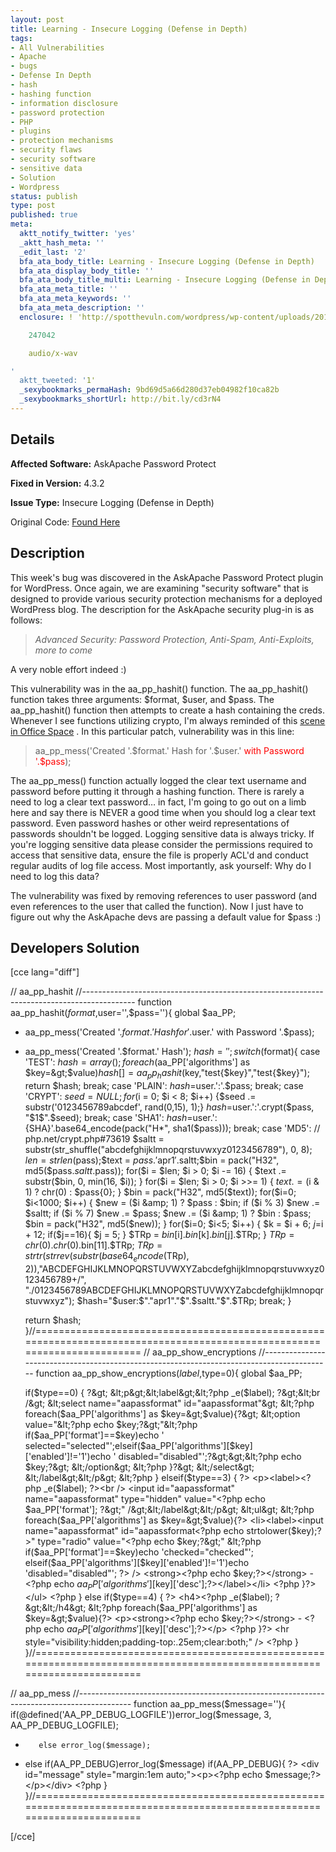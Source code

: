 ```yaml
---
layout: post
title: Learning - Insecure Logging (Defense in Depth)
tags:
- All Vulnerabilities
- Apache
- bugs
- Defense In Depth
- hash
- hashing function
- information disclosure
- password protection
- PHP
- plugins
- protection mechanisms
- security flaws
- security software
- sensitive data
- Solution
- Wordpress
status: publish
type: post
published: true
meta:
  aktt_notify_twitter: 'yes'
  _aktt_hash_meta: ''
  _edit_last: '2'
  bfa_ata_body_title: Learning - Insecure Logging (Defense in Depth)
  bfa_ata_display_body_title: ''
  bfa_ata_body_title_multi: Learning - Insecure Logging (Defense in Depth)
  bfa_ata_meta_title: ''
  bfa_ata_meta_keywords: ''
  bfa_ata_meta_description: ''
  enclosure: ! 'http://spotthevuln.com/wordpress/wp-content/uploads/2010/05/mundanedetail.wav

    247042

    audio/x-wav

'
  aktt_tweeted: '1'
  _sexybookmarks_permaHash: 9bd69d5a66d280d37eb04982f10ca82b
  _sexybookmarks_shortUrl: http://bit.ly/cd3rN4
---
```

## Details
__Affected Software:__ AskApache Password Protect

__Fixed in Version:__  4.3.2

__Issue Type:__ Insecure Logging (Defense in Depth)

Original Code: <a title="Learning" href="http://spotthevuln.com/2010/05/learning/" target="_blank">Found Here</a>
## Description
This week's bug was discovered in the AskApache Password Protect plugin for WordPress.  Once again, we are examining "security software" that is designed to provide various security protection mechanisms for a deployed WordPress blog.  The description for the AskApache security plug-in is as follows:
<blockquote><em>Advanced Security: Password Protection, Anti-Spam, Anti-Exploits, more to come</em></blockquote>
A very noble effort indeed :)

This vulnerability was in the aa_pp_hashit() function. The aa_pp_hashit() function takes three arguments: $format, $user, and $pass.  The aa_pp_hashit() function then attempts to create a hash containing the creds.  Whenever I see functions utilizing crypto, I'm always reminded of this <a title="Mundane Detail" href="http://spotthevuln.com/wordpress/wp-content/uploads/2010/05/mundanedetail.wav" target="_blank">scene in Office Space</a> .  In this particular patch, vulnerability was in this line:
<blockquote>aa_pp_mess('Created '.$format.' Hash for '.$user.' <span style="color: #ff0000;">with Password '.$pass</span>);</blockquote>
The aa_pp_mess() function actually logged the clear text username and password before putting it through a hashing function.  There is rarely a need to log a clear text password… in fact, I'm going to go out on a limb here and say there is NEVER a good time when you should log a clear text password.  Even password hashes or other weird representations of passwords shouldn't be logged.  Logging sensitive data is always tricky.  If you're logging sensitive data please consider the permissions required to access that sensitive data, ensure the file is properly ACL'd and conduct regular audits of log file access.  Most importantly, ask yourself:  Why do I need to log this data?

The vulnerability was fixed by removing references to user password (and even references to the user that called the function).  Now I just have to figure out why the AskApache devs are passing a default value for $pass :)
<h2>Developers Solution</h2>
[cce lang="diff"]

// aa_pp_hashit
//-------------------------------------------------------------------------------------------
function aa_pp_hashit($format,$user='',$pass=''){
        global $aa_PP;
-   aa_pp_mess('Created '.$format.' Hash for '.$user.' with Password '.$pass);
+   aa_pp_mess('Created '.$format.' Hash');
    $hash='';
    switch ($format){
        case 'TEST':
                $hash=array();
                foreach($aa_PP['algorithms'] as $key=&gt;$value)$hash[]=aa_pp_hashit($key,"test{$key}","test{$key}");
        return $hash;
        break;
        case 'PLAIN':
        $hash=$user.':'.$pass;
        break;
        case 'CRYPT':
        $seed = NULL;
        for ($i = 0; $i &lt; 8; $i++) {$seed .= substr('0123456789abcdef', rand(0,15), 1);}
        $hash=$user.':'.crypt($pass, "$1$".$seed);
        break;
        case 'SHA1':
        $hash=$user.':{SHA}'.base64_encode(pack("H*", sha1($pass)));
        break;
        case 'MD5': // php.net/crypt.php#73619
        $saltt = substr(str_shuffle("abcdefghijklmnopqrstuvwxyz0123456789"), 0, 8);
        $len = strlen($pass);$text = $pass.'$apr1$'.$saltt;$bin = pack("H32", md5($pass.$saltt.$pass));
        for($i = $len; $i &gt; 0; $i -= 16) { $text .= substr($bin, 0, min(16, $i)); }
        for($i = $len; $i &gt; 0; $i &gt;&gt;= 1) { $text .= ($i &amp; 1) ? chr(0) : $pass{0}; }
        $bin = pack("H32", md5($text));
        for($i=0; $i&lt;1000; $i++) { $new = ($i &amp; 1) ? $pass : $bin; if ($i % 3) $new .= $saltt; if ($i % 7) $new .= $pass; $new .= ($i &amp; 1) ? $bin : $pass; $bin = pack("H32", md5($new)); }
        for($i=0; $i&lt;5; $i++) { $k = $i + 6; $j=$i + 12; if($j==16){ $j = 5; } $TRp = $bin[$i].$bin[$k].$bin[$j].$TRp; }
        $TRp = chr(0).chr(0).$bin[11].$TRp;
        $TRp = strtr(strrev(substr(base64_encode($TRp), 2)),"ABCDEFGHIJKLMNOPQRSTUVWXYZabcdefghijklmnopqrstuvwxyz0123456789+/",
        "./0123456789ABCDEFGHIJKLMNOPQRSTUVWXYZabcdefghijklmnopqrstuvwxyz");
        $hash="$user:$"."apr1"."$".$saltt."$".$TRp;
        break;
    }

    return $hash;
}//=========================================================================================================================
// aa_pp_show_encryptions
//-------------------------------------------------------------------------------------------
function aa_pp_show_encryptions($label,$type=0){
    global $aa_PP;
  
    if($type==0)
        {
        ?&gt;
        &lt;p&gt;&lt;label&gt;&lt;?php _e($label); ?&gt;&lt;br /&gt;
        &lt;select name="aapassformat" id="aapassformat"&gt;
        &lt;?php foreach($aa_PP['algorithms'] as $key=&gt;$value){?&gt;
                &lt;option value="&lt;?php echo $key;?&gt;"&lt;?php if($aa_PP['format']==$key)echo ' selected="selected"';elseif($aa_PP['algorithms'][$key]['enabled']!='1')echo ' disabled="disabled"';?&gt;&gt;&lt;?php echo $key;?&gt;   &lt;/option&gt;
        &lt;?php }?&gt;
        &lt;/select&gt;
        &lt;/label&gt;&lt;/p&gt;
     &lt;?php
     }
         elseif($type==3)
         {
     ?&gt;
        &lt;p&gt;&lt;label&gt;&lt;?php _e($label); ?&gt;&lt;br /&gt;
        &lt;input id="aapassformat" name="aapassformat" type="hidden" value="&lt;?php echo $aa_PP['format']; ?&gt;" /&gt;&lt;/label&gt;&lt;/p&gt;
        &lt;ul&gt;
        &lt;?php foreach($aa_PP['algorithms'] as $key=&gt;$value){?&gt;
                &lt;li&gt;&lt;label&gt;&lt;input name="aapassformat" id="aapassformat&lt;?php echo strtolower($key);?&gt;" type="radio" value="&lt;?php echo $key;?&gt;" &lt;?php if($aa_PP['format']==$key)echo 'checked="checked"';
                elseif($aa_PP['algorithms'][$key]['enabled']!='1')echo 'disabled="disabled"'; ?&gt; /&gt; &lt;strong&gt;&lt;?php echo $key;?&gt;&lt;/strong&gt; -
            &lt;?php echo $aa_PP['algorithms'][$key]['desc'];?&gt;&lt;/label&gt;&lt;/li&gt;
        &lt;?php }?&gt;
        &lt;/ul&gt;
    &lt;?php
    }
    else if($type==4)
        {
     ?&gt;
        &lt;h4&gt;&lt;?php _e($label); ?&gt;&lt;/h4&gt;
        &lt;?php foreach($aa_PP['algorithms'] as $key=&gt;$value){?&gt;
                &lt;p&gt;&lt;strong&gt;&lt;?php echo $key;?&gt;&lt;/strong&gt; - &lt;?php echo $aa_PP['algorithms'][$key]['desc'];?&gt;&lt;/p&gt;
        &lt;?php }?&gt;
        &lt;hr style="visibility:hidden;padding-top:.25em;clear:both;" /&gt;
    &lt;?php
    }
}//=========================================================================================================================

// aa_pp_mess
//-------------------------------------------------------------------------------------------
function aa_pp_mess($message=''){
        if(@defined('AA_PP_DEBUG_LOGFILE'))error_log($message, 3, AA_PP_DEBUG_LOGFILE);
-        else error_log($message);
+  else if(AA_PP_DEBUG)error_log($message)
    if(AA_PP_DEBUG){ ?&gt; &lt;div id="message" style="margin:1em auto;"&gt;&lt;p&gt;&lt;?php echo $message;?&gt;&lt;/p&gt;&lt;/div&gt; &lt;?php }
}//=========================================================================================================================
 

[/cce] 
